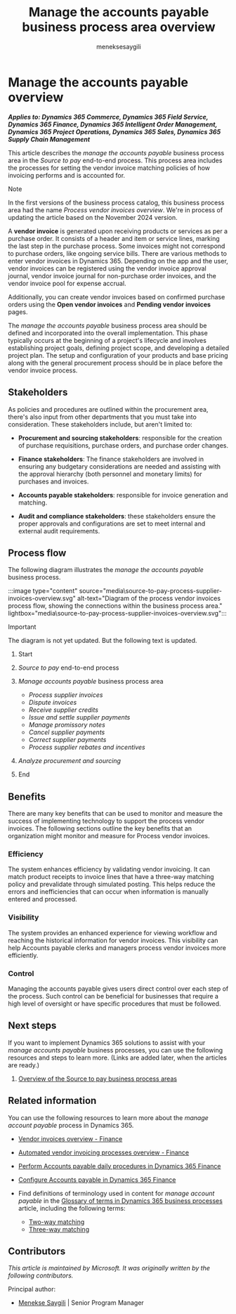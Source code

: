 ﻿---
title: Manage the accounts payable business process area overview
description: Learn about the Manage the accounts payable business process area, including learning about the types of stakeholders and process flow.
author: meneksesaygili
ms.author: msaygili
ms.topic: conceptual
ms.date: 12/10/2024
---

# Manage the accounts payable overview

***Applies to: Dynamics 365 Commerce, Dynamics 365 Field Service, Dynamics 365 Finance, Dynamics 365 Intelligent Order Management, Dynamics 365 Project Operations, Dynamics 365 Sales, Dynamics 365 Supply Chain Management<!--, Microsoft Supply Chain Center-->***

This article describes the *manage the accounts payable* business process area in the *Source to pay* end-to-end process. This process area includes the processes for setting the vendor invoice matching policies of how invoicing performs and is accounted for.

> [!NOTE]
> In the first versions of the business process catalog, this business process area had the name *Process vendor invoices overview*. We're in process of updating the article based on the November 2024 version.

A **vendor invoice** is generated upon receiving products or services as per a purchase order. It consists of a header and item or service lines, marking the last step in the purchase process. Some invoices might not correspond to purchase orders, like ongoing service bills. There are various methods to enter vendor invoices in Dynamics 365. Depending on the app and the user, vendor invoices can be registered using the vendor invoice approval journal, vendor invoice journal for non-purchase order invoices, and the vendor invoice pool for expense accrual.

Additionally, you can create vendor invoices based on confirmed purchase orders using the **Open vendor invoices** and **Pending vendor invoices** pages.

The *manage the accounts payable* business process area should be defined and incorporated into the overall implementation. This phase typically occurs at the beginning of a project's lifecycle and involves establishing project goals, defining project scope, and developing a detailed project plan. The setup and configuration of your products and base pricing along with the general procurement process should be in place before the vendor invoice process.

## Stakeholders

As policies and procedures are outlined within the procurement area, there's also input from other departments that you must take into consideration. These stakeholders include, but aren't limited to:

- **Procurement and sourcing stakeholders**: responsible for the creation of purchase requisitions, purchase orders, and purchase order changes.

- **Finance stakeholders**: The finance stakeholders are involved in ensuring any budgetary considerations are needed and assisting with the approval hierarchy (both personnel and monetary limits) for purchases and invoices.

- **Accounts payable stakeholders**: responsible for invoice generation and matching.

- **Audit and compliance stakeholders**: these stakeholders ensure the proper approvals and configurations are set to meet internal and external audit requirements.

## Process flow

The following diagram illustrates the *manage the accounts payable* business process.

:::image type="content" source="media\source-to-pay-process-supplier-invoices-overview.svg" alt-text="Diagram of the process vendor invoices process flow, showing the connections within the business process area." lightbox="media\source-to-pay-process-supplier-invoices-overview.svg":::
<!-- 
[!INCLUDE [daf-business-process-flow-def](~/../shared-content/shared/guidance-includes/daf-business-process-flow-def.md)] -->

> [!IMPORTANT]
> The diagram is not yet updated. But the following text is updated.

1. Start
2. *Source to pay* end-to-end process
3. *Manage accounts payable* business process area

    - *Process supplier invoices*
    - *Dispute invoices*
    - *Receive supplier credits*
    - *Issue and settle supplier payments*
    - *Manage promissory notes*
    - *Cancel supplier payments*
    - *Correct supplier payments*
    - *Process supplier rebates and incentives*
4. *Analyze procurement and sourcing*
5. End  

<!-- - Start

    - A parallel branch from 1. Start includes the *Product and service lifecycle management* end to end process

        - *Introduce new products and services* business process area

        - *Process materials and services* business process area

            - *Process vendor invoices* business process

        - *Process inbound goods* business process area

            - *Receive invoices* business process

    - A parallel branch from 1. Start includes the *Inventory to delivery* end to end process

        - *Process inbound goods* business process area

            - *Receive invoices* business process

- *Source to pay* end to end process

- Check if there's any *pre-payment* business process

    - **If yes**, generate a *pre-payment invoices* business process

    - **If no**, *process inbound goods* business process area

- *Receive invoices* business process

- *Record invoice details* business process

- *Review and approve invoices* business process

- Check if the invoice is approved

    - **If yes**, *post invoices* business process

        - *Record financial transactions* business process area

    - **If no**, check *record invoice details* business process

- *Analyze invoice policy violations* business process

- End -->

## Benefits

There are many key benefits that can be used to monitor and measure the success of implementing technology to support the process vendor invoices. The following sections outline the key benefits that an organization might monitor and measure for Process vendor invoices.

### Efficiency

The system enhances efficiency by validating vendor invoicing. It can match product receipts to invoice lines that have a three-way matching policy and prevalidate through simulated posting. This helps reduce the errors and inefficiencies that can occur when information is manually entered and processed.

### Visibility

The system provides an enhanced experience for viewing workflow and reaching the historical information for vendor invoices. This visibility can help Accounts payable clerks and managers process vendor invoices more efficiently.

### Control

Managing the accounts payable gives users direct control over each step of the process. Such control can be beneficial for businesses that require a high level of oversight or have specific procedures that must be followed.

## Next steps

If you want to implement Dynamics 365 solutions to assist with your *manage accounts payable* business processes, you can use the following resources and steps to learn more. (Links are added later, when the articles are ready.)

1. [Overview of the Source to pay business process areas](source-to-pay-areas.md)  

## Related information

You can use the following resources to learn more about the *manage account payable* process in Dynamics 365.

- [Vendor invoices overview - Finance](/dynamics365/finance/accounts-payable/vendor-invoices-overview#vendor-invoices)

- [Automated vendor invoicing processes overview - Finance](/dynamics365/finance/accounts-payable/auto-vendr-invc-process#match-product-receipts-to-invoice-lines-that-have-a-three-way-matching-policy)

- [Perform Accounts payable daily procedures in Dynamics 365 Finance](/training/modules/accounts-payable-daily-procedures-dyn365-finance/)

- [Configure Accounts payable in Dynamics 365 Finance](/training/modules/configure-accounts-payable-dyn365-finance/)

- Find definitions of terminology used in content for *manage account payable* in the [Glossary of terms in Dynamics 365 business processes](glossary.md) article, including the following terms:
  - [Two-way matching](glossary.md#two-way-matching)
  - [Three-way matching](glossary.md#three-way-matching)

<!--## Tags

*Industries:* Agriculture (01-09), Mining (10-14), Construction (15-17), Manufacturing (20-39), Transportation and Public Utilities (40-49), Wholesale Trade (50-51), Retail Trade (52-59), Finance, Insurance, Real Estate (60-67), Services (70-89), Public Administration (91-99)

*Stakeholders:* Accounts payable, Administrative, Audit, Engineering, Finance, IT, Merchandising, Operations, Production, Project Management, Purchasing, Retail store operations, Service operations, Transportation, Treasury, Warehouse

*Products:* Dynamics 365 Commerce, Dynamics 365 Field Service, Dynamics 365 Finance, Dynamics 365 Project Operations, Dynamics 365 Supply Chain Management, Microsoft Supply Chain Center -->

## Contributors

*This article is maintained by Microsoft. It was originally written by the following contributors.*

Principal author:

- [Menekse Saygili](https://www.linkedin.com/in/fmsaygili) \| Senior Program Manager
